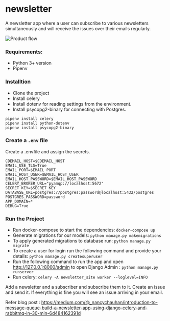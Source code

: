 # newsletter

A newsletter app where a user can subscribe to various newsletters simultaneously and will receive the issues over their emails regularly.

![Product flow](https://miro.medium.com/max/1232/1*HTLkTq7wcYkQuxpdGORYVw.png)

### Requirements:

- Python 3+ version
- Pipenv

### Installtion 

- Clone the project
- Install celery
- Install dotenv for reading settings from the environment.
- Install psycopg2-binary for connecting with Postgres.
```
pipenv install celery
pipenv install python-dotenv
pipenv install psycopg2-binary
```
### Create a `.env` file

Create a .envfile and assign the secrets.

```
CDEMAIL_HOST=$CDEMAIL_HOST
EMAIL_USE_TLS=True
EMAIL_PORT=$EMAIL_PORT
EMAIL_HOST_USER=$EMAIL_HOST_USER
EMAIL_HOST_PASSWORD=$EMAIL_HOST_PASSWORD
CELERY_BROKER_URL="pyamqp://localhost:5672"
SECRET_KEY=$SECRET_KEY
DATABASE_URL=postgres://postgres:password@localhost:5432/postgres
POSTGRES_PASSWORD=password
APP_DOMAIN=*
DEBUG=True
```

### Run the Project

- Run docker-compose to start the dependencies:
`docker-compose up`
- Generate migrations for our models:
`python manage.py makemigrations`
- To apply generated migrations to database run:
`python manage.py migrate` 
- To create a user for login run the following command and provide your details:
`python manage.py createsuperuser`
- Run the following command to run the app and open http://127.0.0.1:8000/admin to open Django Admin :
`python manage.py runserver`
- Run celery:
`celery -A newsletter_site worker --loglevel=INFO`

Add a newsletter and a subscriber and subscribe them to it. Create an issue and send it. If everything is fine you will see an issue arriving in your email. 

Refer blog post : https://medium.com/@_nancychauhan/introduction-to-message-queue-build-a-newsletter-app-using-django-celery-and-rabbitmq-in-30-min-6d484162391d 
